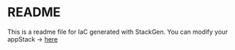 # README
This is a readme file for IaC generated with StackGen.
You can modify your appStack -> [here](http://main.dev.stackgen.com/appstacks/848cbd39-e766-48f2-962e-0ec141b5482b)
